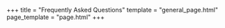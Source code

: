 +++
title = "Frequently Asked Questions"
template = "general_page.html"
page_template = "page.html"
+++
